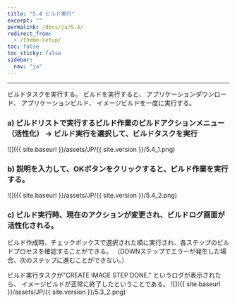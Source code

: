 ```yaml
---
title: "5.4 ビルド実行"
excerpt: ""
permalink: /docs/ja/5.4/
redirect_from:
  - /theme-setup/
toc: false
toc_sticky: false
sidebar:
  nav: "ja"
---
```


---
ビルドタスクを実行する。 ビルドを実行すると、 アプリケーションダウンロード、 アプリケーションビルド、 イメージビルドを一度に実行する。

### a\) ビルドリストで実行するビルド作業のビルドアクションメニュー（活性化） → ビルド実行を選択して、ビルドタスクを実行
![]({{ site.baseurl }}/assets/JP/{{ site.version }}/5.4_1.png)

### b\) 説明を入力して、OKボタンをクリックすると、ビルド作業を実行する。
![]({{ site.baseurl }}/assets/JP/{{ site.version }}/5.4_2.png)

### c\) ビルド実行時、現在のアクションが変更され、ビルドログ画面が活性化される。

ビルド作成時、チェックボックスで選択された順に実行され、各ステップのビルドプロセスを確認することができる。
（DOWNステップでエラーが発生した場合、次のステップに進むことができない。）

ビルド実行タスクが"CREATE IMAGE STEP DONE." というログが表示されたら、 イメージビルドが正常に終了したということである。
![]({{ site.baseurl }}/assets/JP/{{ site.version }}/5.3_2.png)
